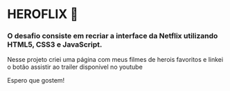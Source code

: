 # **HEROFLIX 🦸**

### O desafio consiste em recriar a interface da Netflix utilizando HTML5, CSS3 e JavaScript. 

Nesse projeto criei uma página com meus filmes de herois favoritos e linkei o botão assistir ao trailer disponivel no youtube

Espero que gostem!
